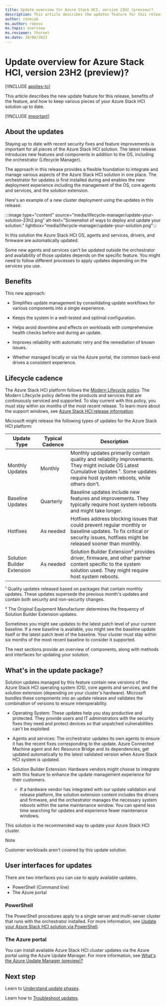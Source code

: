 ```yaml
---
title: Update overview for Azure Stack HCI, version 23H2 (preview)?
description: This article describes the updates feature for this release, benefits, and how to keep various pieces of your Azure Stack HCI solution up to date.
author: ronmiab
ms.author: robess
ms.topic: overview
ms.reviewer: thoroet
ms.date: 10/09/2023
---
```


# Update overview for Azure Stack HCI, version 23H2 (preview)?

[!INCLUDE [applies-to](../../includes/hci-applies-to-23h2.md)]

This article describes the new update feature for this release, benefits of the feature, and how to keep various pieces of your Azure Stack HCI solution up to date.

[!INCLUDE [important](../../includes/hci-preview.md)]

## About the updates

Staying up to date with recent security fixes and feature improvements is important for all pieces of the Azure Stack HCI solution. The latest release introduces new features and components in addition to the OS, including the orchestrator (Lifecycle Manager).

The approach in this release provides a flexible foundation to integrate and manage various aspects of the Azure Stack HCI solution in one place. The orchestrator for updates is first installed during and enables the new deployment experience including the management of the OS, core agents and services, and the solution extension.

Here's an example of a new cluster deployment using the updates in this release:

:::image type="content" source="media/lifecycle-manager/update-your-solution-23h2.png" alt-text="Screenshot of ways to deploy and update your solution." lightbox="media/lifecycle-manager/update-your-solution.png":::

In this solution the Azure Stack HCI OS, agents and services, drivers, and firmware are automatically updated.

Some new agents and services can't be updated outside the orchestrator and availability of those updates depends on the specific feature. You might need to follow different processes to apply updates depending on the services you use.

## Benefits

This new approach:

- Simplifies update management by consolidating update workflows for various components into a single experience.

- Keeps the system in a well-tested and optimal configuration.

- Helps avoid downtime and effects on workloads with comprehensive health checks before and during an update.

- Improves reliability with automatic retry and the remediation of known issues.

- Whether managed locally or via the Azure portal, the common back-end drives a consistent experience.

## Lifecycle cadence

The Azure Stack HCI platform follows the [Modern Lifecycle policy](/lifecycle/policies/modern). The Modern Lifecycle policy defines the products and services that are continuously serviced and supported. To stay current with this policy, you must stay within six months of the most recent release. To learn more about the support windows, see [Azure Stack HCI release information](/azure-stack/hci/release-information).

Microsoft might release the following types of updates for the Azure Stack HCI platform:

|Update Type |Typical Cadence  |Description |
|------------|-----------------|------------|
|Monthly Updates | Monthly |Monthly updates primarily contain quality and reliability improvements. They might include OS Latest Cumulative Updates ¹. Some updates require host system reboots, while others don't. |
|Baseline Updates |Quarterly |Baseline updates include new features and improvements. They typically require host system reboots and might take longer. |
|Hotfixes | As needed | Hotfixes address blocking issues that could prevent regular monthly or baseline updates. To fix critical or security issues, hotfixes might be released sooner than monthly.  |
|Solution Builder Extension | As needed | Solution Builder Extension² provides driver, firmware, and other partner content specific to the system solution used. They might require host system reboots. |

¹ Quality updates released based on packages that contain monthly updates. These updates supersede the previous month's updates and contain both security and non-security changes.

² The Original Equipment Manufacturer determines the frequency of Solution Builder Extension updates.

Sometimes you might see updates to the latest patch level of your current baseline. If a new baseline is available, you might see the baseline update itself or the latest patch level of the baseline. Your cluster must stay within six months of the most recent baseline to consider it supported.

The next sections provide an overview of components, along with methods and interfaces for updating your solution.

## What's in the update package?

Solution updates managed by this feature contain new versions of the Azure Stack HCI operating system (OS), core agents and services, and the solution extension (depending on your cluster's hardware). Microsoft bundles these components into an update release and validates the combination of versions to ensure interoperability.

- Operating System: These updates help you stay productive and protected. They provide users and IT administrators with the security fixes they need and protect devices so that unpatched vulnerabilities can't be exploited.

- Agents and services: The orchestrator updates its own agents to ensure it has the recent fixes corresponding to the update. Azure Connected Machine agent and Arc Resource Bridge and its dependencies, get updated automatically to the latest validated version when Azure Stack HCI system is updated.

- Solution Builder Extension: Hardware vendors might choose to integrate with this feature to enhance the update management experience for their customers.

  - If a hardware vendor has integrated with our update validation and release platform, the solution extension content includes the drivers and firmware, and the orchestrator manages the necessary system reboots within the same maintenance window. You can spend less time searching for updates and experience fewer maintenance windows.

This solution is the recommended way to update your Azure Stack HCI cluster.

> [!NOTE]
> Customer workloads aren't covered by this update solution.

## User interfaces for updates

There are two interfaces you can use to apply available updates.

- PowerShell (Command line)
- The Azure portal

### PowerShell

The PowerShell procedures apply to a single server and multi-server cluster that runs with the orchestrator installed. For more information, see [Update your Azure Stack HCI solution via PowerShell](update-via-powershell-23h2.md).

### The Azure portal

You can install available Azure Stack HCI cluster updates via the Azure portal using the Azure Update Manager. For more information, see [What's the Azure Update Manager (preview)?](./azure-update-manager-23h2.md)

## Next step

Learn to [Understand update phases](./update-phases-23h2.md).

Learn how to [Troubleshoot updates](./update-troubleshooting-23h2.md).
